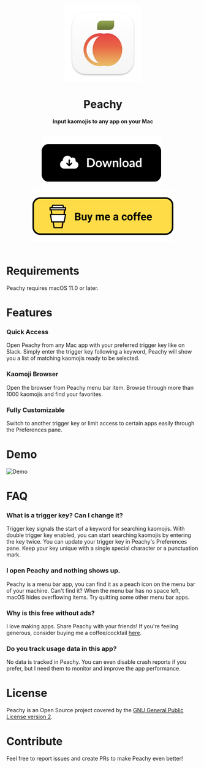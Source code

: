 <div align="center">
	<a href="https://itsmeichigo.io/peachy/" target="_blank"><img src="img/icon.png" width="200" height="200"></a>
	<h1>Peachy</h1>
	<p>
		<b>Input kaomojis to any app on your Mac</b>
	</p>
	<br>
<a href="https://apps.itsmeichigo.io/file/app-releases/peachy/Peachy_v1.0.2.dmg" target="_blank"><img src="img/download.svg" alt="Download Peachy" ></a>&nbsp;&nbsp;<a href="https://www.buymeacoffee.com/itsmeichigo" target="_blank"><img src="img/coffee.svg" alt="Buy Me A Coffee" ></a>
	<br>
	<br>
</div>

# Requirements
Peachy requires macOS 11.0 or later.

# Features
### Quick Access
Open Peachy from any Mac app with your preferred trigger key like on Slack.
Simply enter the trigger key following a keyword, Peachy will show you a list of matching kaomojis ready to be selected.

### Kaomoji Browser
Open the browser from Peachy menu bar item. 
Browse through more than 1000 kaomojis and find your favorites.

### Fully Customizable
Switch to another trigger key or limit access to certain apps easily through the Preferences pane.

# Demo
![Demo](https://github.com/itsmeichigo/peachy/blob/b533e982d336855152f42b2693adcb4d5f8d080e/Peachy/demo.gif)

# FAQ
### What is a trigger key? Can I change it?
Trigger key signals the start of a keyword for searching kaomojis. With double trigger key enabled, you can start searching kaomojis by entering the key twice.
You can update your trigger key in Peachy's Preferences pane. Keep your key unique with a single special character or a punctuation mark.

### I open Peachy and nothing shows up.
Peachy is a menu bar app, you can find it as a peach icon on the menu bar of your machine.
Can't find it? When the menu bar has no space left, macOS hides overflowing items. Try quitting some other menu bar apps.

### Why is this free without ads?
I love making apps. Share Peachy with your friends! If you're feeling generous, consider buying me a coffee/cocktail [here](https://www.buymeacoffee.com/itsmeichigo).

### Do you track usage data in this app?
No data is tracked in Peachy. 
You can even disable crash reports if you prefer, but I need them to monitor and improve the app performance.


# License
Peachy is an Open Source project covered by the [GNU General Public License version 2](LICENSE).

# Contribute
Feel free to report issues and create PRs to make Peachy even better!


